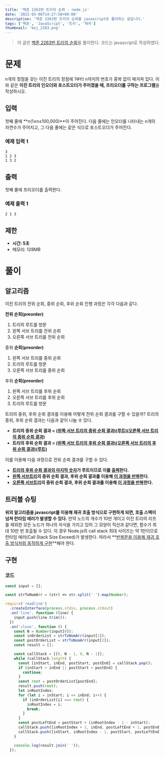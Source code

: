 ```yaml
---
title: '백준 2263번 트리의 순회 - node.js'
date: '2021-03-06T14:27:58+00:00'
description: '백준 2263번 트리의 순회를 javascript로 풀이하는 글입니다.'
tags: ['백준', 'JavaScript', '트리', '재귀']
thumbnail: 'boj_2263.png'
---
```


> 이 글은 [백준 2263번 트리의 순회](https://www.acmicpc.net/problem/2263)를 풀이한다. 코드는 javascript로 작성하였다.

# 문제

n개의 정점을 갖는 이진 트리의 정점에 1부터 n까지의 번호가 중복 없이 매겨져 있다. 이와 같은 **이진 트리의 인오더와 포스트오더가 주어졌을 때, 프리오더를 구하는 프로그램**을 작성하시오.

## 입력

첫째 줄에 **n(1≤n≤100,000)**이 주어진다. 다음 줄에는 인오더를 나타내는 n개의 자연수가 주어지고, 그 다음 줄에는 같은 식으로 포스트오더가 주어진다.

### 예제 입력 1

```
3
1 2 3
1 3 2
```

## 출력

첫째 줄에 프리오더를 출력한다.

### 예제 출력 1

```
2 1 3
```

## 제한

- **시간: 5초**
- 메모리: 128MB

# 풀이

## 알고리즘

이진 트리의 전위 순회, 중위 순회, 후위 순회 진행 과정은 각각 다음과 같다.

**전위 순회(preorder)**

1. 트리의 루트를 방문
2. 왼쪽 서브 트리를 전위 순회
3. 오른쪽 서브 트리를 전위 순회

중위 **순회(preorder)**

1. 왼쪽 서브 트리를 중위 순회
2. 트리의 루트를 방문
3. 오른쪽 서브 트리를 중위 순회

후위 **순회(preorder)**

1. 왼쪽 서브 트리를 후위 순회
2. 오른쪽 서브 트리를 후위 순회
3. 트리의 루트를 방문

트리의 중위, 후위 순회 결과를 이용해 어떻게 전위 순회 결과를 구할 수 있을까? 트리의 중위, 후위 순회 결과는 다음과 같이 나눌 수 있다.

- **트리의 중위 순회 결과 = <u>(왼쪽 서브 트리의 중위 순회 결과)(루트)(오른쪽 서브 트리의 중위 순회 결과)</u>**
- **트리의 후위 순회 결과 = <u>(왼쪽 서브 트리의 후위 순회 결과)(오른쪽 서브 트리의 후위 순회 결과)(루트)</u>**

이를 이용해 다음 과정으로 전위 순회 결과를 구할 수 있다.

- **<u>트리의 후위 순회 결과의 마지막 숫자</u>가 루트이므로 이를 <u>출력</u>한다.**
- **<u>왼쪽 서브트리</u>의 중위 순회 결과, 후위 순회 결과를 이용해 <u>이 과정을 반복</u>한다.**
- **<u>오른쪽 서브트리</u>의 중위 순회 결과, 후위 순회 결과를 이용해 <u>이 과정을 반복</u>한다.**

## 트러블 슈팅

**위의 알고리즘을 javascript를 이용해 재귀 호출 방식으로 구현하게 되면, 호출 스택이 넘쳐 런타임 에러가 발생할 수 있다.** 만약 노드의 개수가 10만 개이고 이진 트리의 리프를 제외한 모든 노드가 하나의 자식을 가지고 있어 그 모양이 직선과 같다면, 함수가 최대 10만 번 호출될 수 있다. 이 경우 Node.js의 call stack 최대 사이즈는 약 1만이므로 런타임 에러(Call Stack Size Exceed)가 발생한다. 따라서 **<u>반복문을 이용해 재귀 호출 방식처럼 동작하게 구현</u>**해야 한다.

## 구현

### 코드

```jsx
const input = [];

const strToNumArr = (str) => str.split(' ').map(Number);

require('readline')
  .createInterface(process.stdin, process.stdout)
  .on('line', function (line) {
    input.push(line.trim());
  })
  .on('close', function () {
    const N = Number(input[0]);
    const inOrderList = strToNumArr(input[1]);
    const postOrderList = strToNumArr(input[2]);
    const result = [];

    const callStack = [[0, N - 1, 0, N - 1]];
    while (callStack.length) {
      const [inStart, inEnd, postStart, postEnd] = callStack.pop();
      if (inStart > inEnd || postStart > postEnd) {
        continue;
      }
      const root = postOrderList[postEnd];
      result.push(root);
      let inRootIndex;
      for (let i = inStart; i <= inEnd; i++) {
        if (inOrderList[i] === root) {
          inRootIndex = i;
          break;
        }
      }
      const postLeftEnd = postStart + (inRootIndex - 1 - inStart);
      callStack.push([inRootIndex + 1, inEnd, postLeftEnd + 1, postEnd - 1]);
      callStack.push([inStart, inRootIndex - 1, postStart, postLeftEnd]);
    }

    console.log(result.join(' '));
  });
```
